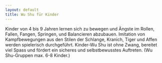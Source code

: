 ```yaml
---
layout: default
title: Wu Shu für Kinder
---
```


Kinder von 4 bis 9 Jahren lernen sich zu bewegen und Ängste im Rollen, Fallen, Fangen, Springen, und Balancieren abzubauen. Imitation von Kampfbewegungen aus den Stilen der Schlange, Kranich, Tiger und Affen werden spielerisch durchgeführt. Kinder-Wu Shu ist ohne Zwang, bereitet viel Spass und fördert ein sicheres und selbstbewusstes Auftreten. (Wu Shu-Gruppen max. 6-8 Kinder.)
